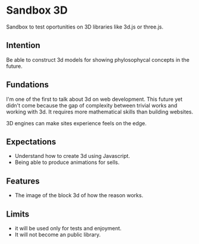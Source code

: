 # Sandbox 3D

Sandbox to test oportunities on 3D libraries like 3d.js or three.js.

## Intention

Be able to construct 3d models for showing phylosophycal concepts in the future.

## Fundations

I'm one of the first to talk about 3d on web development. This future yet didn't come because the gap of complexity between trivial works and working with 3d. It requires more mathematical skills than building websites.

3D engines can make sites experience feels on the edge.

## Expectations

- Understand how to create 3d using Javascript.
- Being able to produce animations for sells.

## Features

- The image of the block 3d of how the reason works.

## Limits

- it will be used only for tests and enjoyment.
- It will not become an public library.
